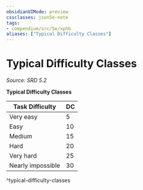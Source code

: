 ```yaml
---
obsidianUIMode: preview
cssclasses: json5e-note
tags:
- compendium/src/5e/xphb
aliases: ["Typical Difficulty Classes"]
---
```

# Typical Difficulty Classes
*Source: SRD 5.2* 

**Typical Difficulty Classes**

| Task Difficulty | DC |
|-----------------|----|
| Very easy | 5 |
| Easy | 10 |
| Medium | 15 |
| Hard | 20 |
| Very hard | 25 |
| Nearly impossible | 30 |
^typical-difficulty-classes